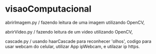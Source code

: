 # visaoComputacional


abrirImagem.py / fazendo leitura de uma imagem utilizando OpenCV,

abrirVideo.py / fazendo leitura de um video utilizando OpenCV,

cascade.py / usando haarCascade para reconhecer 'olhos', codigo para usar webcam do celular, utilizar App ipWebcam, e utilazar ip https.
